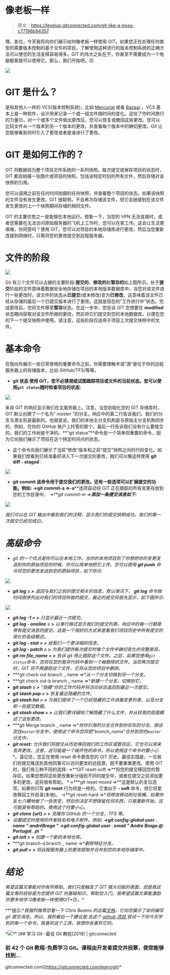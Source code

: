 # 像老板一样

> 原文：<https://levelup.gitconnected.com/git-like-a-boss-c77196b94357>

嘿，各位，今天我将向你们展示如何像老板一样使用 GIT。如果您正在处理任何类型的需要版本控制的基于文件的项目，了解使用这种流行的版本控制系统的正确方法可以使您的生活变得容易得多。GIT 的伟大之处在于，你甚至不需要成为一个电脑极客就可以使用它。那么，我们开始吧。😊

![](img/1dc78fb3cc23b3541f1131d2dab1672b.png)

# GIT 是什么？

是和其他人一样的 VCS(版本控制系统)，比如 [Mercurial](https://www.mercurial-scm.org/) 或者 [Bazaar](http://bazaar.canonical.com/en/) 。VCS 基本上是一种软件，设计用来记录一个或一组文件随时间的变化。这给了你时间旅行的力量😊。对一个或多个文件做出更改后，您可以恢复或撤回这些更改。您可以比较文件从一个版本到另一个版本的更改，并查看每个版本中的确切更改。Git 让您能够看到何时引入了更改或者是谁进行了更改。

# GIT 是如何工作的？

GIT 将数据视为整个项目文件系统的一系列快照。每次提交或保存项目的状态时，GIT 都会拍摄一张图片或项目的快照，包括该特定时刻的所有文件，然后存储对该快照的引用。

您可以调用之前在任何时间拍摄的任何快照，并查看整个项目的状态。如果该快照的文件没有发生更改，GIT 很聪明，不会再次存储该文件，但它会链接到在该文件发生更改的上一个快照期间存储的相同文件。

GIT 的主要优势之一是能够在本地运行。想象一下，当您的 VPN 无法连接时，或者您需要在无法访问原始服务器的飞机上工作时，您可以在家工作。这会让生活更艰难，你同意吗？使用 GIT，您可以对项目的本地存储库进行更改，然后当您重新连接到网络时，只需将您的更改提交到远程服务器。

# 文件的阶段

![](img/1ade71bcf3c4f564fc64724e2704d049.png)

Git 有三个文件可以占据的主要阶段:**提交的**、**修改的**和**暂存的**如上图所示。处于**提交**阶段的文件意味着数据安全地存储在项目的本地版本数据库中。当您对该文件进行一些更改时，该文件的状态从**已提交**(或未修改)变为**已修改**，这意味着该文件已经从存储的最后一个已提交版本进行了更改。这就是现在的“工作进行中”状态。完成更改后，您将文件移至**暂存**状态。在这一步中，您告诉 GIT 您想要在 **modified** 状态期间获取对该文件所做的更改，然后将它们提交到您的本地数据库，以便在您的下一个提交快照中使用。请注意，这些阶段仅适用于项目上次提交快照中的文件。

# 基本命令

在我向你展示一些日常使用的重要命令之前，你需要理解术语“源”是位于你的远程服务器上的存储版本，比如 GitHub/TFS/等等。

*   **git 状态
    使用 GIT，您不必猜测或试图跟踪项目或文件的当前状态。您可以使用`git status`随时检查项目的状态:**

![](img/1039fa005fba2852f7bc7ca46f60a4f9.png)

来自 GIT 的响应显示我们在主服务器上。注意，当您初始化您的 GIT 存储库时，GIT 默认创建了一个名为“ *master* ”的分支。响应中的第二行告诉我们，我们的分支与源主机是最新的。也就是说，我们的本地主分支机构是与原始主分支机构同步的，例如，在你的 GitHub 账户上托管的那个。最后一行告诉我们没有什么要提交的，我们的工作树是干净的。**“git status”**命令是一个简单但重要的命令，因为它向我们展示了项目在这个特定时间点的状态。

*   这个命令向我们展示了当前“修改”版本和之前“提交”快照之间的代码变化。如果我们想看到已经准备好进入下一次提交的更改，我们可以像这样使用 **git diff - staged** :

![](img/0909e07964e8e56b580b632594e96791.png)

*   **git commit
    该命令用于提交我们的更改。还有一些选项可以扩展提交的功能。例如:
    **→git commit-a =>******-a****选项自动将 GIT 正在跟踪的所有变更存放到您的工作目录中。
    →***git commit-m =>***添加一条提交消息如下:****

*![](img/85c9b655e32415d47079e2a5e2e7cd8a.png)*

*我们可以在 GIT 输出中看到我们的注释，显示我们的提交快照成功。我们的第一次提交已经完成😊。*

# *高级命令*

*   *git 的一个优点是你可以在本地工作，当你的本地项目到了你想把你的变更发送到你的原始项目的时候，你可以简单地把它上传。您可以使用 **git push** 命令将您的更改发送到您的原始项目，如下所示:*

*![](img/86adc8f3024b1744caf5d7a41047185a.png)*

*   ***git log = >** 返回与我们之前的提交相关的信息，默认情况下， **git log** 命令按时间倒序列出对我们的项目所做的提交，最近的提交将首先显示，如下图所示:*

*![](img/013f57b689e942595016e4a3cdf16a99.png)*

*   ***git log -1 = >** 只显示最近一次提交。*
*   ***git log - oneline = >** 以单行格式显示我们的提交列表。响应中的每一行都是带有提交消息的提交。这是一个很好的方式来查看我们项目历史中所有提交的简化的高级概述。*
*   ***git log - stat = >** 给我们一个更详细的信息。*
*   ***git log - patch = >** 为我们提供每次提交时每个文件中确切变化的完整差异。*
*   ***git rm file_name = >** 告诉 git 停止跟踪这个文件。之后，如果您使用`git status`命令，您将在您的暂存代码中看到一个被删除的文件。当您再次提交时，GIT 将不再跟踪这个文件，它将从您的项目中删除。*
*   ***git check out branch _ name =>**从一个分支切换到另一个分支。*
*   ***git check out-b branch _ name =>**新建一个分支，切换到它。*
*   ***git stash = >** “隐藏”你的工作代码并将活动状态返回到最近一次提交。*
*   ***git stash pop = >** 恢复最近隐藏的文件。*
*   ***git stash list = >** 为我们提供了一个已经隐藏的工作进展变更列表，以及分支和一些提交数据。*
*   ***git stash show = >** 让我们更详细地了解隐藏了什么文件，并从较高的层面概述了这些更改。*
*   ***git Merge branch _ name =>**将你引用的分支合并到你实际的分支。假设您在`master`分支中，使用这个命令您将把“branch_name”合并到您的`master`分支中。*
*   ***git reset:** 允许我们将提交从历史移回我们的工作区或暂存区。它也可以用来丢弃更改。注意，这可能是一个破坏性的命令，所以**使用这个命令时要小心**。请记住，您正在使用 reset 命令更改您的 GIT 历史。最佳实践是，一旦我们将提交推送到其他同事可以访问更改的远程源，就不要重置更改。使用 GIT 时，我们有三种不同的选择:
    →**GIT reset-soft =>**将您的提交移回您的暂存区。如果您想将这些更改重新分组到不同的提交中，或者在提交之前添加更多的更改，这将很有帮助。 *→***git reset-mixed =>**这是默认的复位选项，如果你只写 **git reset** 行为将是一样的。它类似于 **- soft** 命令，但它将更改移回工作目录(本地)。
    →**git reset-hard =>**将修改移动到垃圾桶。如果你乱七八糟地做了一些改变，然后你决定不想保留任何东西，只是重新开始，这可能是有帮助的。使用这个时要小心。*
*   ***git clone {url} = >** 克隆你 GitHub 的一个分支，TFS 等。*
*   *设置提交时使用的作者姓名和电子邮件。*例如:*
    **→git config-global user . name " andréBraga "
    →git config-global user . email " Andre Braga @ Portugal . pt "***
*   ***git init = >** 创建一个新的本地仓库。*
*   ***git branch-d branch _ name =>**删除特征分支。*
*   ***git pull = >** 将远程服务器上的更改提取并合并到您的本地存储库中。*

# *结论*

*希望这篇文章能对你有所帮助。我们只是触及了 GIT 强大功能的表面，但是我这篇文章的目标是为您提供 GIT 的基础知识，帮助您入门。我希望这篇文章能激励你更多地学习像老板一样使用*GIT*😊。*

***提示:**我强烈推荐您看一下 Chris Beams 的这篇[文档](https://chris.beams.io/posts/git-commit/)，它向您展示了如何编写 git 提交消息。所以，我的最后一个建议是:去这个 [github 项目](https://git-school.github.io/visualizing-git/),尝试一下你今天学到的每一个命令。我喜欢这个工具，我想你会喜欢它的。*

*[![](img/ff5028ba5a0041d2d76d2a155f00f05e.png)](https://levelup.gitconnected.com)**[](https://gitconnected.com/learn/git) [## 学习 Git -最佳 Git 教程(2019) | gitconnected

### 前 42 个 Git 教程-免费学习 Git。课程由开发者提交并投票，使您能够找到…

gitconnected.com](https://gitconnected.com/learn/git)*